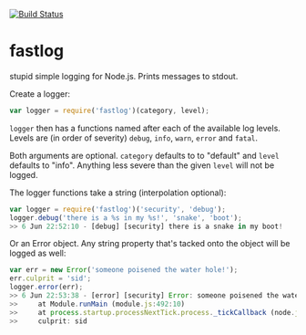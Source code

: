 [![Build Status](https://travis-ci.org/willwhite/fastlog.png?branch=master)](https://travis-ci.org/willwhite/fastlog)

fastlog
=======

stupid simple logging for Node.js. Prints messages to stdout.

Create a logger:

```javascript
var logger = require('fastlog')(category, level);
```

`logger` then has a functions named after each of the available log levels.
Levels are (in order of severity) `debug`, `info`, `warn`, `error` and `fatal`.

Both arguments are optional. `category` defaults to to "default" and `level`
defaults to "info". Anything less severe than the given `level` will not be
logged.

The logger functions take a string (interpolation optional):

```javascript
var logger = require('fastlog')('security', 'debug');
logger.debug('there is a %s in my %s!', 'snake', 'boot');
>> 6 Jun 22:52:10 - [debug] [security] there is a snake in my boot!
```

Or an Error object. Any string property that's tacked onto the object will
be logged as well:

```javascript
var err = new Error('someone poisened the water hole!');
err.culprit = 'sid';
logger.error(err);
>> 6 Jun 22:53:38 - [error] [security] Error: someone poisened the water hole!
>>     at Module.runMain (module.js:492:10)
>>     at process.startup.processNextTick.process._tickCallback (node.js:244:9)
>>     culprit: sid
```
